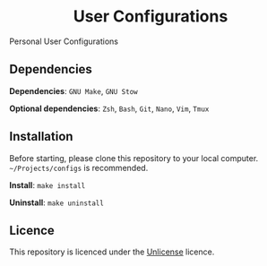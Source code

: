 <h1 align=center>User Configurations</h1>

Personal User Configurations

## Dependencies

**Dependencies**: `GNU Make`, `GNU Stow`

**Optional dependencies**: `Zsh`, `Bash`, `Git`, `Nano`, `Vim`, `Tmux`

## Installation

Before starting, please clone this repository to your
local computer. `~/Projects/configs` is recommended.

**Install**: `make install`

**Uninstall**: `make uninstall`

## Licence

This repository is licenced under the [Unlicense](./license)
licence.
